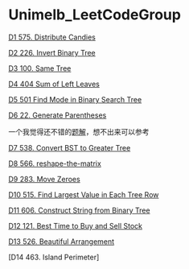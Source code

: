 # Unimelb_LeetCodeGroup
[D1 575. Distribute Candies](https://leetcode.com/problems/distribute-candies/#/description)

[D2 226. Invert Binary Tree](https://leetcode.com/problems/invert-binary-tree/#/description)

[D3 100. Same Tree](https://leetcode.com/problems/same-tree/#/description)

[D4 404 Sum of Left Leaves](https://leetcode.com/problems/sum-of-left-leaves/#/description)

[D5 501 Find Mode in Binary Search Tree](https://leetcode.com/problems/find-mode-in-binary-search-tree/#/solutions)

[D6 22. Generate Parentheses](https://leetcode.com/problems/generate-parentheses/#/description)

一个我觉得还不错的[题解](http://www.mamicode.com/info-detail-1064376.html)，想不出来可以参考

[D7 538. Convert BST to Greater Tree](https://leetcode.com/problems/convert-bst-to-greater-tree/#/description)

[D8 566. reshape-the-matrix](https://leetcode.com/problems/reshape-the-matrix/#/description)

[D9 283. Move Zeroes](https://leetcode.com/problems/move-zeroes/#/description)

[D10 515. Find Largest Value in Each Tree Row](https://leetcode.com/problems/find-largest-value-in-each-tree-row/#/description)

[D11 606. Construct String from Binary Tree](https://leetcode.com/problems/construct-string-from-binary-tree/#/description)

[D12 121. Best Time to Buy and Sell Stock](https://leetcode.com/problems/best-time-to-buy-and-sell-stock/#/description)

[D13 526. Beautiful Arrangement](https://leetcode.com/problems/beautiful-arrangement/#/description)

[D14 463. Island Perimeter]